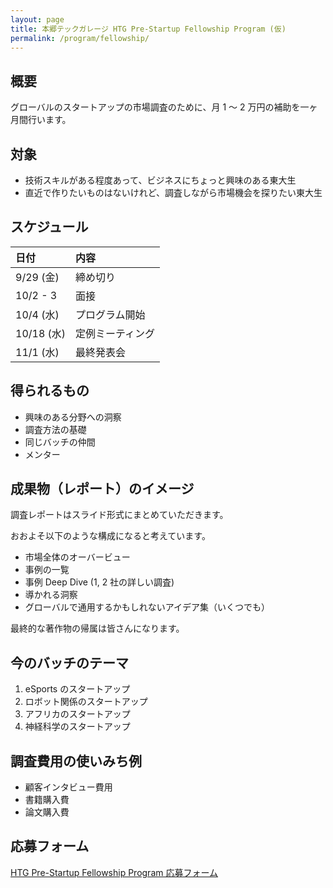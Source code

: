 ```yaml
---
layout: page
title: 本郷テックガレージ HTG Pre-Startup Fellowship Program (仮)
permalink: /program/fellowship/
---
```


## 概要

グローバルのスタートアップの市場調査のために、月 1 〜 2 万円の補助を一ヶ月間行います。

## 対象

- 技術スキルがある程度あって、ビジネスにちょっと興味のある東大生
- 直近で作りたいものはないけれど、調査しながら市場機会を探りたい東大生

## スケジュール

|  日付 |  内容 | 
| :------ | :------ | 
| 9/29 (金) | 締め切り | 
| 10/2 - 3 | 面接 | 
| 10/4 (水) | プログラム開始 |  
| 10/18 (水) | 定例ミーティング |  
| 11/1 (水) | 最終発表会 |  

## 得られるもの

- 興味のある分野への洞察
- 調査方法の基礎
- 同じバッチの仲間
- メンター

## 成果物（レポート）のイメージ

調査レポートはスライド形式にまとめていただきます。

おおよそ以下のような構成になると考えています。

- 市場全体のオーバービュー
- 事例の一覧
- 事例 Deep Dive (1, 2 社の詳しい調査)
- 導かれる洞察
- グローバルで通用するかもしれないアイデア集（いくつでも）

最終的な著作物の帰属は皆さんになります。


## 今のバッチのテーマ

1. eSports のスタートアップ
1. ロボット関係のスタートアップ
1. アフリカのスタートアップ
1. 神経科学のスタートアップ

## 調査費用の使いみち例

- 顧客インタビュー費用
- 書籍購入費
- 論文購入費

## 応募フォーム

[HTG Pre-Startup Fellowship Program 応募フォーム](https://docs.google.com/forms/d/e/1FAIpQLSefElcnZpLdoN4H4mcpILZP23EUATuyDb3GH-ZeQbyTcvG0sA/viewform?usp=sf_link)

